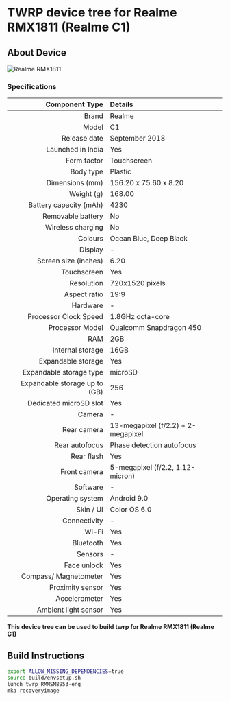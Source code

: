 # TWRP device tree for Realme RMX1811 (Realme C1)

## About Device

![Realme RMX1811](https://encrypted-tbn2.gstatic.com/shopping?q=tbn:ANd9GcQ84z5NSprlGxWTZ-t0DsJ2lLABROWAvJ8WEe1pfeop25kodMTtqFMwBpareQMHqY4Y9hRhhvdDxulSeqlcED9PLEDWD81snQ&usqp=CAc)

### Specifications


Component Type | Details
--------------:|:-------
Brand | Realme
Model | C1
Release date | September 2018
Launched in India | Yes
Form factor | Touchscreen
Body type | Plastic
Dimensions (mm) | 156.20 x 75.60 x 8.20
Weight (g) | 168.00
Battery capacity (mAh) | 4230
Removable battery | No
Wireless charging | No
Colours | Ocean Blue, Deep Black
Display | -
Screen size (inches) | 6.20
Touchscreen | Yes
Resolution | 720x1520 pixels
Aspect ratio | 19:9
Hardware | -
Processor Clock Speed | 1.8GHz octa-core
Processor Model | Qualcomm Snapdragon 450
RAM | 2GB
Internal storage | 16GB
Expandable storage | Yes
Expandable storage type | microSD
Expandable storage up to (GB) | 256
Dedicated microSD slot | Yes
Camera | -
Rear camera | 13-megapixel (f/2.2) + 2-megapixel
Rear autofocus | Phase detection autofocus
Rear flash | Yes
Front camera | 5-megapixel (f/2.2, 1.12-micron)
Software | -
Operating system | Android 9.0
Skin / UI | Color OS 6.0
Connectivity | -
Wi-Fi | Yes
Bluetooth | Yes
Sensors | -
Face unlock | Yes
Compass/ Magnetometer | Yes
Proximity sensor | Yes
Accelerometer | Yes
Ambient light sensor | Yes

**This device tree can be used to build twrp for Realme RMX1811 (Realme C1)**

## Build Instructions
```sh
export ALLOW_MISSING_DEPENDENCIES=true
source build/envsetup.sh
lunch twrp_RMMSM8953-eng
mka recoveryimage
```
